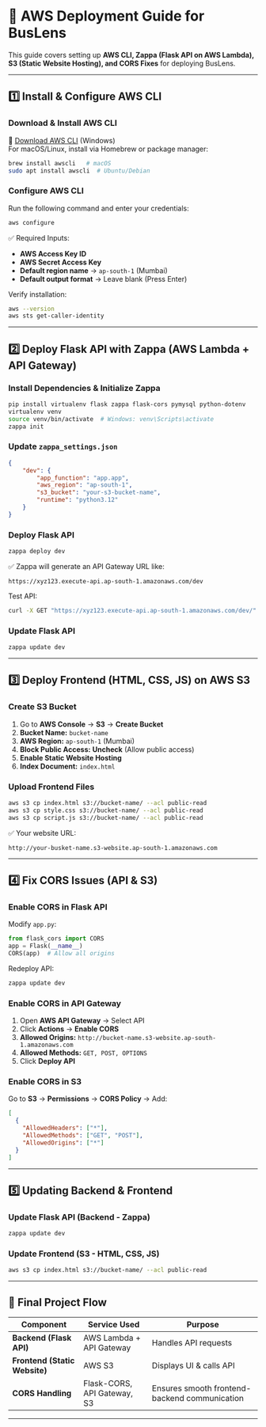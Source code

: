 # 🚀 AWS Deployment Guide for BusLens

This guide covers setting up **AWS CLI, Zappa (Flask API on AWS Lambda), S3 (Static Website Hosting), and CORS Fixes** for deploying BusLens.

---

## **1️⃣ Install & Configure AWS CLI**
### **Download & Install AWS CLI**  
🔗 [Download AWS CLI](https://awscli.amazonaws.com/AWSCLIV2.msi) (Windows)  
For macOS/Linux, install via Homebrew or package manager:
```bash
brew install awscli   # macOS
sudo apt install awscli  # Ubuntu/Debian
```

### **Configure AWS CLI**
Run the following command and enter your credentials:
```bash
aws configure
```
✅ Required Inputs:
- **AWS Access Key ID**  
- **AWS Secret Access Key**  
- **Default region name** → `ap-south-1` (Mumbai)  
- **Default output format** → Leave blank (Press Enter)  

Verify installation:
```bash
aws --version
aws sts get-caller-identity
```

---

## **2️⃣ Deploy Flask API with Zappa (AWS Lambda + API Gateway)**
### **Install Dependencies & Initialize Zappa**
```bash
pip install virtualenv flask zappa flask-cors pymysql python-dotenv
virtualenv venv
source venv/bin/activate  # Windows: venv\Scripts\activate
zappa init
```

### **Update `zappa_settings.json`**
```json
{
    "dev": {
        "app_function": "app.app",
        "aws_region": "ap-south-1",
        "s3_bucket": "your-s3-bucket-name",
        "runtime": "python3.12"
    }
}
```

### **Deploy Flask API**
```bash
zappa deploy dev
```
✅ Zappa will generate an API Gateway URL like:  
```
https://xyz123.execute-api.ap-south-1.amazonaws.com/dev
```
Test API:
```bash
curl -X GET "https://xyz123.execute-api.ap-south-1.amazonaws.com/dev/"
```

### **Update Flask API**
```bash
zappa update dev
```

---

## **3️⃣ Deploy Frontend (HTML, CSS, JS) on AWS S3**
### **Create S3 Bucket**
1. Go to **AWS Console** → **S3** → **Create Bucket**  
2. **Bucket Name:** `bucket-name`  
3. **AWS Region:** `ap-south-1` (Mumbai)  
4. **Block Public Access:** **Uncheck** (Allow public access)  
5. **Enable Static Website Hosting**  
6. **Index Document:** `index.html`  

### **Upload Frontend Files**
```bash
aws s3 cp index.html s3://bucket-name/ --acl public-read
aws s3 cp style.css s3://bucket-name/ --acl public-read
aws s3 cp script.js s3://bucket-name/ --acl public-read
```
✅ Your website URL:  
```
http://your-busket-name.s3-website.ap-south-1.amazonaws.com
```

---

## **4️⃣ Fix CORS Issues (API & S3)**
### **Enable CORS in Flask API**
Modify `app.py`:
```python
from flask_cors import CORS
app = Flask(__name__)
CORS(app)  # Allow all origins
```
Redeploy API:
```bash
zappa update dev
```

### **Enable CORS in API Gateway**
1. Open **AWS API Gateway** → Select API
2. Click **Actions** → **Enable CORS**
3. **Allowed Origins:** `http://bucket-name.s3-website.ap-south-1.amazonaws.com`
4. **Allowed Methods:** `GET, POST, OPTIONS`
5. Click **Deploy API**

### **Enable CORS in S3**
Go to **S3** → **Permissions** → **CORS Policy** → Add:
```json
[
  {
    "AllowedHeaders": ["*"],
    "AllowedMethods": ["GET", "POST"],
    "AllowedOrigins": ["*"]
  }
]
```

---

## **5️⃣ Updating Backend & Frontend**
### **Update Flask API (Backend - Zappa)**
```bash
zappa update dev
```

### **Update Frontend (S3 - HTML, CSS, JS)**
```bash
aws s3 cp index.html s3://bucket-name/ --acl public-read
```

---

## **🎯 Final Project Flow**
| **Component** | **Service Used** | **Purpose** |
|--------------|----------------|------------|
| **Backend (Flask API)** | AWS Lambda + API Gateway | Handles API requests |
| **Frontend (Static Website)** | AWS S3 | Displays UI & calls API |
| **CORS Handling** | Flask-CORS, API Gateway, S3 | Ensures smooth frontend-backend communication |

---
